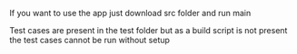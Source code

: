 If you want to use the app just download src folder and run main

Test cases are present in the test folder but as a build script is not present the test cases cannot be run without setup

